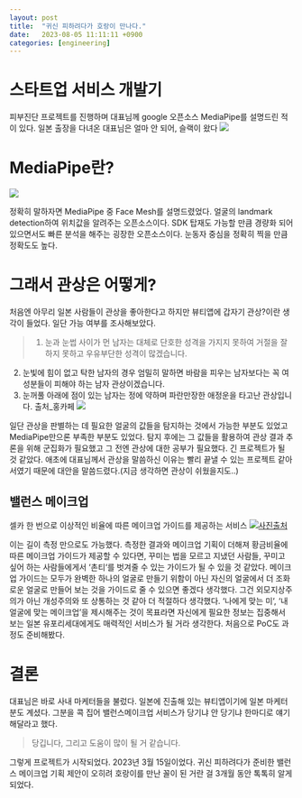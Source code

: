 ```yaml
---
layout: post
title:  "귀신 피하려다가 호랑이 만나다."
date:   2023-08-05 11:11:11 +0900
categories: [engineering]
---
```

# 스타트업 서비스 개발기 

피부진단 프로젝트를 진행하며 대표님께 google 오픈소스 MediaPipe를 설명드린 적이 있다. 일본 출장을 다녀온 대표님은 얼마 안 되어, 슬랙이 왔다
![](https://velog.velcdn.com/images/sungrok7/post/040d6b7c-db87-44ba-afe1-6513d2424bbd/image.png)

# MediaPipe란?
![](https://velog.velcdn.com/images/sungrok7/post/0c55a2ca-8d73-4370-9cd3-1e40de99a5ef/image.png)

정확히 말하자면 MediaPipe 중 Face Mesh를 설명드렸었다. 얼굴의 landmark detection하여 위치값을 알려주는 오픈소스이다. SDK 탑재도 가능할 만큼 경량화 되어 있으면서도 빠른 분석을 해주는 굉장한 오픈소스이다. 눈동자 중심을 정확히 찍을 만큼 정확도도 높다. 

# 그래서 관상은 어떻게?
처음엔 아무리 일본 사람들이 관상을 좋아한다고 하지만 뷰티앱에 갑자기 관상?이란 생각이 들었다. 일단 가능 여부를 조사해보았다.

> 1. 눈과 눈썹 사이가 먼 남자는 대체로 단호한 성격을 가지지 못하여 거절을 잘 하지 못하고 우유부단한 성격이 많겠습니다. 
2. 눈빛에 힘이 없고 탁한 남자의 경우 엄밀히 말하면 바람을 피우는 남자보다는 꼭 여성분들이 피해야 하는 남자 관상이겠습니다. 
3. 눈꺼풀 아래에 점이 있는 남자는 정에 약하며 파란만장한 애정운을 타고난 관상입니다.
출처_홍카페
![](https://velog.velcdn.com/images/sungrok7/post/e58b6371-f8a1-4c7c-8292-9877c4374cc3/image.png)


일단 관상을 판별하는 데 필요한 얼굴의 값들을 탐지하는 것에서 가능한 부분도 있었고 MediaPipe만으론 부족한 부분도 있었다. 탐지 후에는 그 값들을 활용하여 관상 결과 추론을 위해 군집화가 필요했고 그 전엔 관상에 대한 공부가 필요했다. 긴 프로젝트가 될 것 같았다. 애초에 대표님께서 관상을 말씀하신 이유는 빨리 끝낼 수 있는 프로젝트 같아서였기 때문에 대안을 말씀드렸다.(지금 생각하면 관상이 쉬웠을지도..)


## 밸런스 메이크업
셀카 한 번으로 이상적인 비율에 따른 메이크업 가이드를 제공하는 서비스
![](https://velog.velcdn.com/images/sungrok7/post/99c023e6-5f21-4818-834f-0f2812330cfb/image.png)[사진출처](https://m.blog.naver.com/2011jysky/220735193632)

이는 길이 측정 만으로도 가능했다. 측정한 결과와 메이크업 기획이 더해져 황금비율에 따른 메이크업 가이드가 제공할 수 있다면, 꾸미는 법을 모르고 지냈던 사람들, 꾸미고 싶어 하는 사람들에게서 ‘촌티‘를 벗겨줄 수 있는 가이드가 될 수 있을 것 같았다. 메이크업 가이드는 모두가 완벽한 하나의 얼굴로 만들기 위함이 아닌 자신의 얼굴에서 더 조화로운 얼굴로 만들어 보는 것을 가이드로 줄 수 있으면 좋겠다 생각했다. 그건 외모지상주의가 아닌 개성주의와 또 상통하는 것 같아 더 적절하다 생각했다. ‘나에게 맞는 미‘, ‘내 얼굴에 맞는 메이크업’을 제시해주는 것이 목표라면 자신에게 필요한 정보는 집중해서 보는 일본 유포리세대에게도 매력적인 서비스가 될 거라 생각한다. 처음으로 PoC도 과정도 준비해봤다.

# 결론
대표님은 바로 사내 마케터들을 불렀다. 일본에 진출해 있는 뷰티앱이기에 일본 마케터분도 계셨다. 그분을 콕 집어 밸런스메이크업 서비스가 당기냐 안 당기냐 한마디로 얘기해달라고 했다. 
> 당깁니다, 그리고 도움이 많이 될 거 같습니다.

그렇게 프로젝트가 시작되었다. 2023년 3월 15일이었다. 귀신 피하려다가 준비한 밸런스 메이크업 기획 제안이 오히려 호랑이를 만난 꼴이 된 거란 걸 3개월 동안 톡톡히 알게 되었다. 


[jekyll-docs]: https://jekyllrb.com/docs/home
[jekyll-gh]:   https://github.com/jekyll/jekyll
[jekyll-talk]: https://talk.jekyllrb.com/
